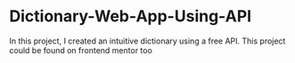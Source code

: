 # Dictionary-Web-App-Using-API
In this project, I created an intuitive dictionary using a free API. This project could be found on frontend mentor too
